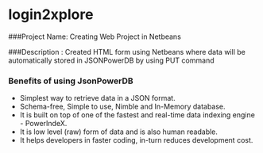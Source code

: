 # login2xplore

###Project Name: Creating Web Project in Netbeans

###Description :
 Created HTML form using Netbeans where data will be automatically stored in JSONPowerDB by using PUT command 

### Benefits of using JsonPowerDB

- Simplest way to retrieve data in a JSON format.
- Schema-free, Simple to use, Nimble and In-Memory database.
- It is built on top of one of the fastest and real-time data indexing engine - PowerIndeX.
- It is low level (raw) form of data and is also human readable.
- It helps developers in faster coding, in-turn reduces development cost.
